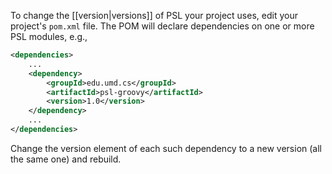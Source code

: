 To change the [[version|versions]] of PSL your project uses, edit your project's `pom.xml` file. The POM will declare dependencies on one or more PSL modules, e.g.,

```xml
<dependencies>
    ...
    <dependency>
        <groupId>edu.umd.cs</groupId>
        <artifactId>psl-groovy</artifactId>
        <version>1.0</version>
    </dependency>
    ...
</dependencies>
```

Change the version element of each such dependency to a new version (all the same one) and rebuild.
